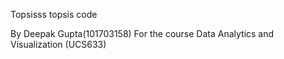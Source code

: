 Topsisss
topsis code


By Deepak Gupta(101703158) For the course Data Analytics and Visualization (UCS633)